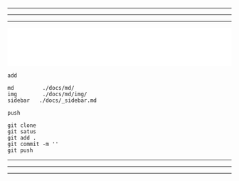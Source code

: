 
<!-- _coverpage.md -- 空格即换行 -->

---
---
---

<iframe 
    src="//music.163.com/outchain/player?type=2&id=28445796&auto=0&height=66"
    frameborder="0" 
    width="100%" 
    height="86px">
</iframe>

<br>

```
add

md         ./docs/md/
img        ./docs/md/img/
sidebar   ./docs/_sidebar.md
```
```
push

git clone
git satus
git add .
git commit -m ''
git push
```
---
---
---

